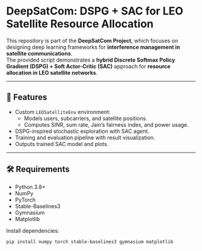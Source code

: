 # DeepSatCom: DSPG + SAC for LEO Satellite Resource Allocation

This repository is part of the **DeepSatCom Project**, which focuses on designing deep learning frameworks for **interference management in satellite communications**.  
The provided script demonstrates a **hybrid Discrete Softmax Policy Gradient (DSPG) + Soft Actor-Critic (SAC)** approach for **resource allocation in LEO satellite networks**.

---

## 📌 Features
- Custom `LEOSatelliteEnv` environment:
  - Models users, subcarriers, and satellite positions.
  - Computes SINR, sum rate, Jain’s fairness index, and power usage.
- DSPG-inspired stochastic exploration with SAC agent.
- Training and evaluation pipeline with result visualization.
- Outputs trained SAC model and plots.

---

## 🛠 Requirements
- Python 3.8+
- NumPy
- PyTorch
- Stable-Baselines3
- Gymnasium
- Matplotlib

Install dependencies:
```bash
pip install numpy torch stable-baselines3 gymnasium matplotlib
